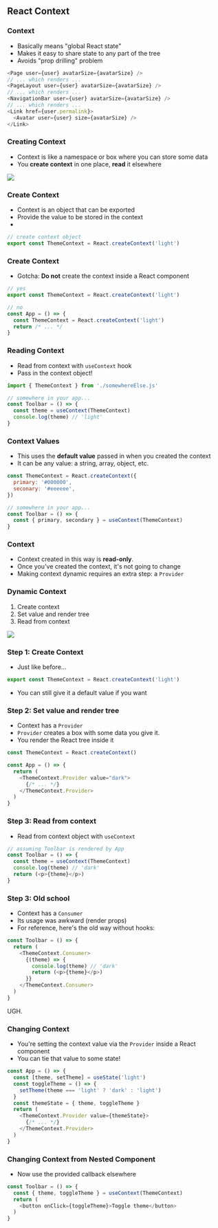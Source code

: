 ## React Context

### Context

- Basically means "global React state"
- Makes it easy to share state to any part of the tree
- Avoids "prop drilling" problem

```js
<Page user={user} avatarSize={avatarSize} />
// ... which renders ...
<PageLayout user={user} avatarSize={avatarSize} />
// ... which renders ...
<NavigationBar user={user} avatarSize={avatarSize} />
// ... which renders ...
<Link href={user.permalink}>
  <Avatar user={user} size={avatarSize} />
</Link>
```

### Creating Context

- Context is like a namespace or box where you can store some data
- You **create context** in one place, **read** it elsewhere

![](./images/context-basic.jpg)

### Create Context

- Context is an object that can be exported
- Provide the value to be stored in the context
- 

```js
// create context object
export const ThemeContext = React.createContext('light')
```

### Create Context

- Gotcha: **Do not** create the context inside a React component

```javascript
// yes
export const ThemeContext = React.createContext('light')

// no
const App = () => {
  const ThemeContext = React.createContext('light')
  return /* ... */
}
```

### Reading Context

- Read from context with `useContext` hook
- Pass in the context object!

```javascript
import { ThemeContext } from './somewhereElse.js'

// somewhere in your app...
const Toolbar = () => {
  const theme = useContext(ThemeContext)
  console.log(theme) // 'light'
}
```

### Context Values

- This uses the **default value** passed in when you created the context
- It can be any value: a string, array, object, etc.

```js
const ThemeContext = React.createContext({
  primary: '#000000',
  seconary: '#eeeeee',
})

// somewhere in your app...
const Toolbar = () => {
  const { primary, secondary } = useContext(ThemeContext)
}
```

### Context

- Context created in this way is **read-only**.
- Once you've created the context, it's not going to change
- Making context dynamic requires an extra step: a `Provider`

### Dynamic Context

1. Create context
1. Set value and render tree
1. Read from context

![](./images/context.jpg)

### Step 1: Create Context

- Just like before...

```js
export const ThemeContext = React.createContext('light')
```

- You can still give it a default value if you want

### Step 2: Set value and render tree

- Context has a `Provider`
- `Provider` creates a box with some data you give it. 
- You render the React tree inside it

```js
const ThemeContext = React.createContext()

const App = () => {
  return (
    <ThemeContext.Provider value="dark">
      {/* ... */}
    </ThemeContext.Provider>
  )
}
```

### Step 3: Read from context

- Read from context object with `useContext`

```js
// assuming Toolbar is rendered by App
const Toolbar = () => {
  const theme = useContext(ThemeContext)
  console.log(theme) // 'dark'
  return (<p>{theme}</p>)
}
```

### Step 3: Old school

- Context has a `Consumer`
- Its usage was awkward (render props)
- For reference, here's the old way without hooks:

```js
const Toolbar = () => {
  return (
    <ThemeContext.Consumer>
      {(theme) => {
        console.log(theme) // 'dark'
        return (<p>{theme}</p>)
      }}
    </ThemeContext.Consumer>
  )
}
```

UGH.

### Changing Context

- You're setting the context value via the `Provider` inside a React component
- You can tie that value to some state!

```javascript
const App = () => {
  const [theme, setTheme] = useState('light')
  const toggleTheme = () => {
    setTheme(theme === 'light' ? 'dark' : 'light')
  }
  const themeState = { theme, toggleTheme }
  return (
    <ThemeContext.Provider value={themeState}>
      {/* ... */}
    </ThemeContext.Provider>
  )
}
```

### Changing Context from Nested Component

- Now use the provided callback elsewhere

```javascript
const Toolbar = () => {
  const { theme, toggleTheme } = useContext(ThemeContext)
  return (
    <button onClick={toggleTheme}>Toggle theme</button>
  )
}
```
